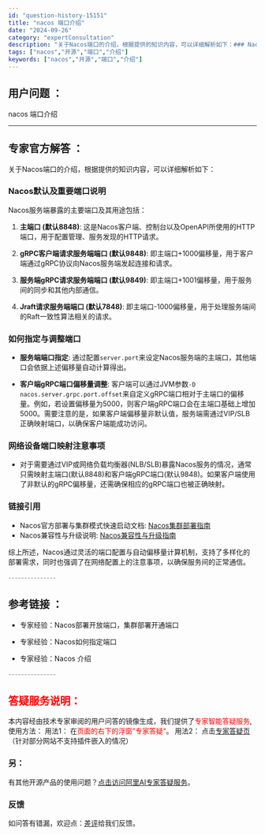 ```yaml
---
id: "question-history-15151"
title: "nacos 端口介绍"
date: "2024-09-26"
category: "expertConsultation"
description: "关于Nacos端口的介绍，根据提供的知识内容，可以详细解析如下：### Nacos默认及重要端口说明Nacos服务端暴露的主要端口及其用途包括：1. **主端口 (默认8848)**: 这是Nacos客户端、控制台以及OpenAPI所使用的HTTP端口，用于配置管理、服务发现的HTTP请求。2. *"
tags: ["nacos","开源","端口","介绍"]
keywords: ["nacos","开源","端口","介绍"]
---
```


## 用户问题 ： 
 nacos 端口介绍  

---------------
## 专家官方解答 ：

关于Nacos端口的介绍，根据提供的知识内容，可以详细解析如下：

### Nacos默认及重要端口说明

Nacos服务端暴露的主要端口及其用途包括：

1. **主端口 (默认8848)**: 这是Nacos客户端、控制台以及OpenAPI所使用的HTTP端口，用于配置管理、服务发现的HTTP请求。

2. **gRPC客户端请求服务端端口 (默认9848)**: 即主端口+1000偏移量，用于客户端通过gRPC协议向Nacos服务端发起连接和请求。

3. **服务端gRPC请求服务端端口 (默认9849)**: 即主端口+1001偏移量，用于服务间的同步和其他内部通信。

4. **Jraft请求服务端端口 (默认7848)**: 即主端口-1000偏移量，用于处理服务端间的Raft一致性算法相关的请求。

### 如何指定与调整端口

- **服务端端口指定**: 通过配置`server.port`来设定Nacos服务端的主端口，其他端口会依据上述偏移量自动计算得出。

- **客户端gRPC端口偏移量调整**: 客户端可以通过JVM参数`-D nacos.server.grpc.port.offset`来自定义gRPC端口相对于主端口的偏移量。例如，若设置偏移量为5000，则客户端gRPC端口会在主端口基础上增加5000。需要注意的是，如果客户端偏移量非默认值，服务端需通过VIP/SLB正确映射端口，以确保客户端能成功访问。

### 网络设备端口映射注意事项

- 对于需要通过VIP或网络负载均衡器(NLB/SLB)暴露Nacos服务的情况，通常只需映射主端口(默认8848)和客户端gRPC端口(默认9848)。如果客户端使用了非默认的gRPC偏移量，还需确保相应的gRPC端口也被正确映射。

### 链接引用

- Nacos官方部署与集群模式快速启动文档: [Nacos集群部署指南](https://nacos.io/docs/latest/guide/admin/cluster-mode-quick-start/)
- Nacos兼容性与升级说明: [Nacos兼容性与升级指南](https://nacos.io/docs/latest/upgrading/200-compatibility/)

综上所述，Nacos通过灵活的端口配置与自动偏移量计算机制，支持了多样化的部署需求，同时也强调了在网络配置上的注意事项，以确保服务间的正常通信。


<font color="#949494">---------------</font> 


## 参考链接 ：

* 专家经验：Nacos部署开放端口，集群部署开通端口 
 
 * 专家经验：Nacos如何指定端口 
 
 * 专家经验：Nacos 介绍 


 <font color="#949494">---------------</font> 
 


## <font color="#FF0000">答疑服务说明：</font> 

本内容经由技术专家审阅的用户问答的镜像生成，我们提供了<font color="#FF0000">专家智能答疑服务</font>,使用方法：
用法1： 在<font color="#FF0000">页面的右下的浮窗”专家答疑“</font>。
用法2： 点击[专家答疑页](https://answer.opensource.alibaba.com/docs/intro)（针对部分网站不支持插件嵌入的情况）
### 另：


有其他开源产品的使用问题？[点击访问阿里AI专家答疑服务](https://answer.opensource.alibaba.com/docs/intro)。
### 反馈
如问答有错漏，欢迎点：[差评](https://ai.nacos.io/user/feedbackByEnhancerGradePOJOID?enhancerGradePOJOId=15161)给我们反馈。
